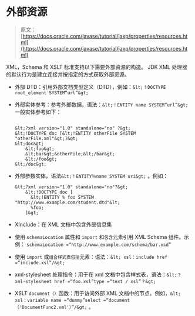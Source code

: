 # 外部资源

> 原文： [https://docs.oracle.com/javase/tutorial/jaxp/properties/resources.html](https://docs.oracle.com/javase/tutorial/jaxp/properties/resources.html)

XML，Schema 和 XSLT 标准支持以下需要外部资源的构造。 JDK XML 处理器的默认行为是建立连接并按指定的方式获取外部资源。

*   外部 DTD：引用外部文档类型定义（DTD），例如：`&lt;！DOCTYPE root_element SYSTEM“url”&gt;`
*   外部实体参考：参考外部数据，语法：`&lt;！ENTITY name SYSTEM“url”&gt;`
    一般实体参考如下：

    ```

    &lt;?xml version="1.0" standalone="no" ?&gt;
    &lt;!DOCTYPE doc [&lt;!ENTITY otherFile SYSTEM "otherFile.xml"&gt;]&gt;
    &lt;doc&gt;
        &lt;foo&gt;
        &lt;bar&gt;&otherFile;&lt;/bar&gt;
        &lt;/foo&gt;
    &lt;/doc&gt;

    ```

*   外部参数实体，语法`&lt;！ENTITY％name SYSTEM uri&gt;` 。例如：

    ```
    &lt;?xml version="1.0" standalone="no"?&gt;
        &lt;!DOCTYPE doc [
          &lt;!ENTITY % foo SYSTEM "http://www.example.com/student.dtd"&lt;
          %foo;
        ]&gt;

    ```

*   XInclude：在 XML 文档中包含外部信息集
*   使用 `schemaLocation` 属性和 `import` 和`包含`元素引用 XML Schema 组件。示例： `schemaLocation =“http://www.example.com/schema/bar.xsd”`
*   使用 `import` 或`组合样式表包括`元素：语法：`&lt; xsl：include href =“include.xsl”/&gt;`
*   xml-stylesheet 处理指令：用于在 xml 文档中包含样式表，语法：`&lt;？xml-stylesheet href =“foo.xsl”type =“text / xsl”？&gt;`
*   XSLT `document（）`函数：用于访问外部 XML 文档中的节点。例如，`&lt; xsl：variable name =“dummy”select =“document（'DocumentFunc2.xml'）”/&gt;` 。